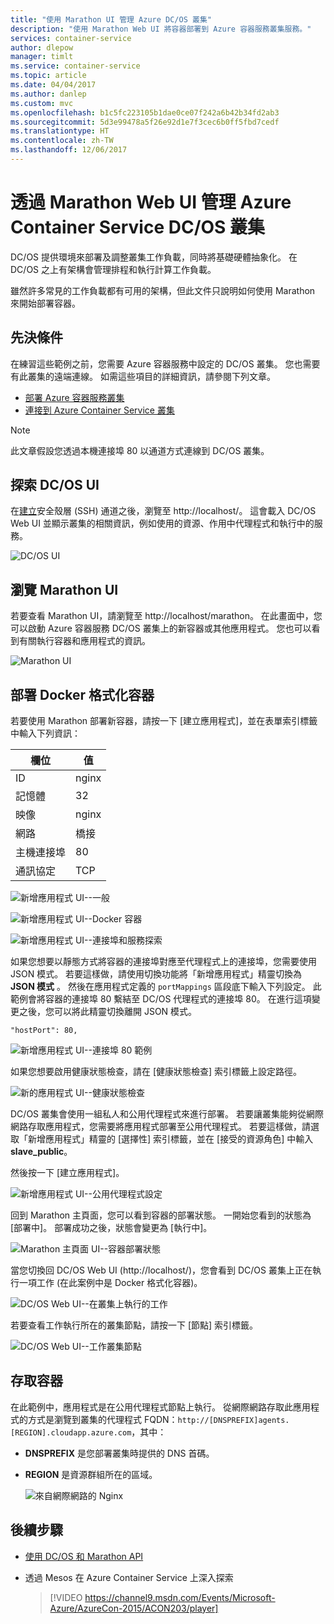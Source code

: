 ```yaml
---
title: "使用 Marathon UI 管理 Azure DC/OS 叢集"
description: "使用 Marathon Web UI 將容器部署到 Azure 容器服務叢集服務。"
services: container-service
author: dlepow
manager: timlt
ms.service: container-service
ms.topic: article
ms.date: 04/04/2017
ms.author: danlep
ms.custom: mvc
ms.openlocfilehash: b1c5fc223105b1dae0ce07f242a6b42b34fd2ab3
ms.sourcegitcommit: 5d3e99478a5f26e92d1e7f3cec6b0ff5fbd7cedf
ms.translationtype: HT
ms.contentlocale: zh-TW
ms.lasthandoff: 12/06/2017
---
```

# <a name="manage-an-azure-container-service-dcos-cluster-through-the-marathon-web-ui"></a>透過 Marathon Web UI 管理 Azure Container Service DC/OS 叢集

DC/OS 提供環境來部署及調整叢集工作負載，同時將基礎硬體抽象化。 在 DC/OS 之上有架構會管理排程和執行計算工作負載。

雖然許多常見的工作負載都有可用的架構，但此文件只說明如何使用 Marathon 來開始部署容器。 


## <a name="prerequisites"></a>先決條件
在練習這些範例之前，您需要 Azure 容器服務中設定的 DC/OS 叢集。 您也需要有此叢集的遠端連線。 如需這些項目的詳細資訊，請參閱下列文章。

* [部署 Azure 容器服務叢集](container-service-deployment.md)
* [連接到 Azure Container Service 叢集](../container-service-connect.md)

> [!NOTE]
> 此文章假設您透過本機連接埠 80 以通道方式連線到 DC/OS 叢集。
>

## <a name="explore-the-dcos-ui"></a>探索 DC/OS UI
在[建立](../container-service-connect.md)安全殼層 (SSH) 通道之後，瀏覽至 http://localhost/。 這會載入 DC/OS Web UI 並顯示叢集的相關資訊，例如使用的資源、作用中代理程式和執行中的服務。

![DC/OS UI](./media/container-service-mesos-marathon-ui/dcos2.png)

## <a name="explore-the-marathon-ui"></a>瀏覽 Marathon UI
若要查看 Marathon UI，請瀏覽至 http://localhost/marathon。 在此畫面中，您可以啟動 Azure 容器服務 DC/OS 叢集上的新容器或其他應用程式。 您也可以看到有關執行容器和應用程式的資訊。  

![Marathon UI](./media/container-service-mesos-marathon-ui/dcos3.png)

## <a name="deploy-a-docker-formatted-container"></a>部署 Docker 格式化容器
若要使用 Marathon 部署新容器，請按一下 [建立應用程式]，並在表單索引標籤中輸入下列資訊：

| 欄位 | 值 |
| --- | --- |
| ID |nginx |
| 記憶體 | 32 |
| 映像 |nginx |
| 網路 |橋接 |
| 主機連接埠 |80 |
| 通訊協定 |TCP |

![新增應用程式 UI--一般](./media/container-service-mesos-marathon-ui/dcos4.png)

![新增應用程式 UI--Docker 容器](./media/container-service-mesos-marathon-ui/dcos5.png)

![新增應用程式 UI--連接埠和服務探索](./media/container-service-mesos-marathon-ui/dcos6.png)

如果您想要以靜態方式將容器的連接埠對應至代理程式上的連接埠，您需要使用 JSON 模式。 若要這樣做，請使用切換功能將「新增應用程式」精靈切換為 **JSON 模式** 。 然後在應用程式定義的 `portMappings` 區段底下輸入下列設定。 此範例會將容器的連接埠 80 繫結至 DC/OS 代理程式的連接埠 80。 在進行這項變更之後，您可以將此精靈切換離開 JSON 模式。

```none
"hostPort": 80,
```

![新增應用程式 UI--連接埠 80 範例](./media/container-service-mesos-marathon-ui/dcos13.png)

如果您想要啟用健康狀態檢查，請在 [健康狀態檢查] 索引標籤上設定路徑。

![新的應用程式 UI--健康狀態檢查](./media/container-service-mesos-marathon-ui/dcos_healthcheck.png)

DC/OS 叢集會使用一組私人和公用代理程式來進行部署。 若要讓叢集能夠從網際網路存取應用程式，您需要將應用程式部署至公用代理程式。 若要這樣做，請選取「新增應用程式」精靈的 [選擇性] 索引標籤，並在 [接受的資源角色] 中輸入 **slave_public**。

然後按一下 [建立應用程式]。

![新增應用程式 UI--公用代理程式設定](./media/container-service-mesos-marathon-ui/dcos14.png)

回到 Marathon 主頁面，您可以看到容器的部署狀態。 一開始您看到的狀態為 [部署中]。 部署成功之後，狀態會變更為 [執行中]。

![Marathon 主頁面 UI--容器部署狀態](./media/container-service-mesos-marathon-ui/dcos7.png)

當您切換回 DC/OS Web UI (http://localhost/)，您會看到 DC/OS 叢集上正在執行一項工作 (在此案例中是 Docker 格式化容器)。

![DC/OS Web UI--在叢集上執行的工作](./media/container-service-mesos-marathon-ui/dcos8.png)

若要查看工作執行所在的叢集節點，請按一下 [節點] 索引標籤。

![DC/OS Web UI--工作叢集節點](./media/container-service-mesos-marathon-ui/dcos9.png)

## <a name="reach-the-container"></a>存取容器

在此範例中，應用程式是在公用代理程式節點上執行。 從網際網路存取此應用程式的方式是瀏覽到叢集的代理程式 FQDN：`http://[DNSPREFIX]agents.[REGION].cloudapp.azure.com`，其中：

* **DNSPREFIX** 是您部署叢集時提供的 DNS 首碼。
* **REGION** 是資源群組所在的區域。

    ![來自網際網路的 Nginx](./media/container-service-mesos-marathon-ui/nginx.png)


## <a name="next-steps"></a>後續步驟
* [使用 DC/OS 和 Marathon API](container-service-mesos-marathon-rest.md)

* 透過 Mesos 在 Azure Container Service 上深入探索

    > [!VIDEO https://channel9.msdn.com/Events/Microsoft-Azure/AzureCon-2015/ACON203/player]
    > 
